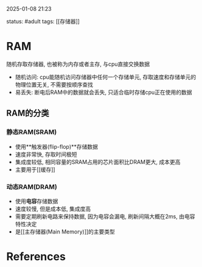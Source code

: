 2025-01-08    21:23

status: #adult 
tags: [[存储器]]


# RAM

随机存取存储器, 也被称为内存或者主存, 与cpu直接交换数据

- 随机访问: cpu能随机访问存储器中任何一个存储单元, 存取速度和存储单元的物理位置无关, 不需要按顺序查找
- 易丢失: 断电后RAM中的数据就会丢失, 只适合临时存储cpu正在使用的数据

## RAM的分类

### 静态RAM(SRAM)
- 使用**触发器(flip-flop)**存储数据
- 速度非常快, 存取时间极短
- 集成度较低, 相同容量的SRAM占用的芯片面积比DRAM更大, 成本更高
- 主要用于[[缓存]]

### 动态RAM(DRAM)
- 使用**电容**存储数据
- 速度较慢, 但是成本低, 集成度高
- 需要定期刷新电路来保持数据, 因为电容会漏电, 刷新间隔大概在2ms, 由电容特性决定
- 是[[主存储器(Main Memory)]]的主要类型


# References
